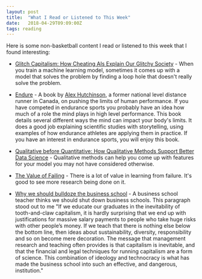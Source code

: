 ```yaml
---
layout: post
title:  "What I Read or Listened to This Week"
date:   2018-04-29T09:09:00Z
tags: reading
---
```

Here is some non-basketball content I read or listened to this week that I found interesting:


* [Glitch Capitalism: How Cheating AIs Explain Our Glitchy Society](http://nymag.com/selectall/2018/04/malcolm-harris-on-glitch-capitalism-and-ai-logic.html) - When you train a machine learning model, sometimes it comes up with a model that solves the problem by finding a loop hole that doesn't really solve the problem.

* [Endure](https://www.amazon.com/Endure-Curiously-Elastic-Limits-Performance/dp/0062499866/) - A book by [Alex Hutchinson](https://twitter.com/sweatscience), a former national level distance runner in Canada, on pushing the limits of human performance. If you have competed in endurance sports you probably have an idea how much of a role the mind plays in high level performance. This book details several different ways the mind can impact your body's limits.  It does a good job explaining scientific studies with storytelling, using examples of how endurance athletes are applying them in practice. If you have an interest in endurance sports, you will enjoy this book.

* [Qualitative before Quantitative: How Qualitative Methods Support Better Data Science](https://medium.com/indeed-data-science/qualitative-before-quantitative-how-qualitative-methods-support-better-data-science-d2b01d0c4e64) - Qualitative methods can help you come up with features for your model you may not have considered otherwise.

* [The Value of Failing](https://www.theatlantic.com/education/archive/2018/04/the-value-of-failing/558848/) - There is a lot of value in learning from failure. It's good to see more research being done on it.

* [Why we should bulldoze the business school](https://www.theguardian.com/news/2018/apr/27/bulldoze-the-business-school) - A business school teacher thinks we should shut down business schools. This paragraph stood out to me "If we educate our graduates in the inevitability of tooth-and-claw capitalism, it is hardly surprising that we end up with justifications for massive salary payments to people who take huge risks with other people’s money. If we teach that there is nothing else below the bottom line, then ideas about sustainability, diversity, responsibility and so on become mere decoration. The message that management research and teaching often provides is that capitalism is inevitable, and that the financial and legal techniques for running capitalism are a form of science. This combination of ideology and technocracy is what has made the business school into such an effective, and dangerous, institution."
